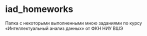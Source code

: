 # iad_homeworks
Папка с некоторыми выполненными мною заданиями по курсу «Интеллектуальный анализ данных» от ФКН НИУ ВШЭ
